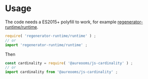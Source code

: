 # Usage
The code needs a ES2015+ polyfill to work, for example
[regenerator-runtime/runtime](https://babeljs.io/docs/usage/polyfill).
```js
require( 'regenerator-runtime/runtime' ) ;
// or
import 'regenerator-runtime/runtime' ;
```

Then
```js
const cardinality = require( '@aureooms/js-cardinality' ) ;
// or
import cardinality from '@aureooms/js-cardinality' ;
```

